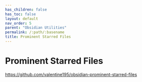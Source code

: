 ```yaml
---
has_children: false
has_toc: false
layout: default
nav_order: 5
parent: "Obsidian Utilities"
permalink: /:path/:basename
title: Prominent Starred Files
---
```


# Prominent Starred Files

<https://github.com/valentine195/obsidian-prominent-starred-files>

